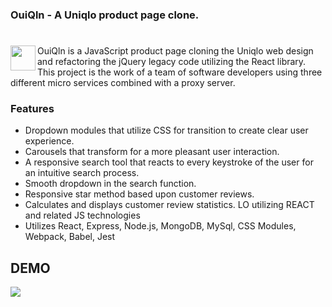 ### OuiQln - A Uniqlo product page clone.
# <img src="https://github.com/oui-qln/Nav-Proxy/blob/master/ouiqln.png" align="left" width="40" height="40"> 

OuiQln is a JavaScript product page cloning the Uniqlo web design and refactoring the jQuery legacy code utilizing the React library. This project is the work of a team of software developers using three different micro services combined with a proxy server. 

### Features
- Dropdown modules that utilize CSS for transition to create clear user experience. 
- Carousels that transform for a more pleasant user interaction.
- A responsive search tool that reacts to every keystroke of the user for an intuitive search process.  
- Smooth dropdown in the search function. 
- Responsive star method based upon customer reviews. 
- Calculates and displays customer review statistics. LO utilizing REACT and related JS technologies
- Utilizes React, Express, Node.js, MongoDB, MySql, CSS Modules, Webpack, Babel, Jest 

## DEMO
![](OuiQlnDemo.gif)
